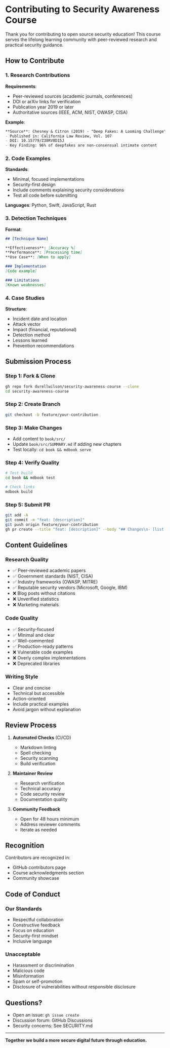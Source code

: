 # Contributing to Security Awareness Course

Thank you for contributing to open source security education! This course serves the lifelong learning community with peer-reviewed research and practical security guidance.

## How to Contribute

### 1. Research Contributions

**Requirements**:
- Peer-reviewed sources (academic journals, conferences)
- DOI or arXiv links for verification
- Publication year 2019 or later
- Authoritative sources (IEEE, ACM, NIST, OWASP, CISA)

**Example**:
```markdown
**Source**: Chesney & Citron (2019) - "Deep Fakes: A Looming Challenge"
- Published in: California Law Review, Vol. 107
- DOI: 10.15779/Z38RV0D15J
- Key Finding: 96% of deepfakes are non-consensual intimate content
```

### 2. Code Examples

**Standards**:
- Minimal, focused implementations
- Security-first design
- Include comments explaining security considerations
- Test all code before submitting

**Languages**: Python, Swift, JavaScript, Rust

### 3. Detection Techniques

**Format**:
```markdown
## [Technique Name]

**Effectiveness**: [Accuracy %]
**Performance**: [Processing time]
**Use Case**: [When to apply]

### Implementation
[Code example]

### Limitations
[Known weaknesses]
```

### 4. Case Studies

**Structure**:
- Incident date and location
- Attack vector
- Impact (financial, reputational)
- Detection method
- Lessons learned
- Prevention recommendations

## Submission Process

### Step 1: Fork & Clone
```bash
gh repo fork durellwilson/security-awareness-course --clone
cd security-awareness-course
```

### Step 2: Create Branch
```bash
git checkout -b feature/your-contribution
```

### Step 3: Make Changes
- Add content to `book/src/`
- Update `book/src/SUMMARY.md` if adding new chapters
- Test locally: `cd book && mdbook serve`

### Step 4: Verify Quality
```bash
# Test build
cd book && mdbook test

# Check links
mdbook build
```

### Step 5: Submit PR
```bash
git add -A
git commit -m "feat: [description]"
git push origin feature/your-contribution
gh pr create --title "feat: [description]" --body "## Changes\n- [list changes]\n\n## Research Sources\n- [citations]"
```

## Content Guidelines

### Research Quality
- ✅ Peer-reviewed academic papers
- ✅ Government standards (NIST, CISA)
- ✅ Industry frameworks (OWASP, MITRE)
- ✅ Reputable security vendors (Microsoft, Google, IBM)
- ❌ Blog posts without citations
- ❌ Unverified statistics
- ❌ Marketing materials

### Code Quality
- ✅ Security-focused
- ✅ Minimal and clear
- ✅ Well-commented
- ✅ Production-ready patterns
- ❌ Vulnerable code examples
- ❌ Overly complex implementations
- ❌ Deprecated libraries

### Writing Style
- Clear and concise
- Technical but accessible
- Action-oriented
- Include practical examples
- Avoid jargon without explanation

## Review Process

1. **Automated Checks** (CI/CD)
   - Markdown linting
   - Spell checking
   - Security scanning
   - Build verification

2. **Maintainer Review**
   - Research verification
   - Technical accuracy
   - Code security review
   - Documentation quality

3. **Community Feedback**
   - Open for 48 hours minimum
   - Address reviewer comments
   - Iterate as needed

## Recognition

Contributors are recognized in:
- GitHub contributors page
- Course acknowledgments section
- Community showcase

## Code of Conduct

### Our Standards
- Respectful collaboration
- Constructive feedback
- Focus on education
- Security-first mindset
- Inclusive language

### Unacceptable
- Harassment or discrimination
- Malicious code
- Misinformation
- Spam or self-promotion
- Disclosure of vulnerabilities without responsible disclosure

## Questions?

- Open an issue: `gh issue create`
- Discussion forum: GitHub Discussions
- Security concerns: See SECURITY.md

---

**Together we build a more secure digital future through education.**
